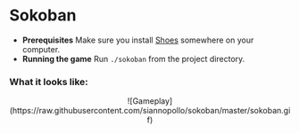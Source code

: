 # Sokoban

* **Prerequisites** Make sure you install [Shoes](http://shoesrb.com/downloads) somewhere on your computer.
* **Running the game** Run `./sokoban` from the project directory.

### What it looks like:
<center>![Gameplay](https://raw.githubusercontent.com/siannopollo/sokoban/master/sokoban.gif)</center>
